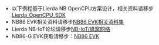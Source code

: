 * 以下例程基于Lierda NB OpenCPU方案设计，相关资料请移步[Lierda_OpenCPU_SDK](https://github.com/lierda-nb-iot-team/Lierda_OpenCPU_SDK)  
* NB86 EVK相关资料请移步[NB86 EVK相关资料集](http://bbs.lierda.com/forum.php?mod=viewthread&tid=86&page=1&extra=&_dsign=91f69885)   
* Lierda NB-IoT论坛请移步[NB-IoT/蜂窝网络](http://bbs.lierda.com/forum.php?mod=forumdisplay&fid=46)
* NB86-G EVK获取请移步：[NB86 EVK](https://item.taobao.com/item.htm?spm=a1z10.5-c.w4002-21080581561.13.565878241Htgvt&id=578262725191)              
